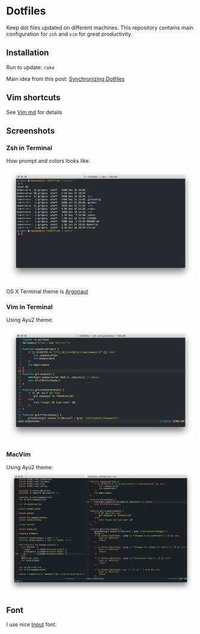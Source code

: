 # Dotfiles

Keep dot files updated on different machines.
This repository contains main configuration for `zsh` and `vim` for great productivity.

## Installation

Run to update: `rake`

Main idea from this post:
[Synchronizing Dotfiles](http://benscheirman.com/2013/12/synchronizing-dotfiles/)

## Vim shortcuts

See [Vim.md](Vim.md) for details

## Screenshots

### Zsh in Terminal

How prompt and colors looks like.

<img src="screenshots/zsh.png" width="1024"/>

OS X Terminal theme is [Argonaut](https://github.com/pwaleczek/Argonaut-theme)

### Vim in Terminal

Using Ayu2 theme:

<img src="screenshots/vim.png" width="1024"/>

### MacVim

Using Ayu2 theme:
<img src="screenshots/macvim.png" width="1024"/>

## Font

I use nice [Input](http://input.fontbureau.com) font.
